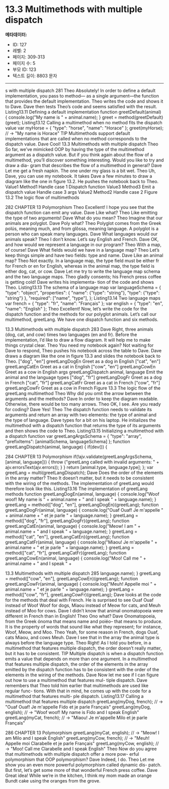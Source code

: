 # 13.3 Multimethods with multiple dispatch

**메타데이터:**
- ID: 127
- 레벨: 2
- 페이지: 309-313
- 페이지 수: 5
- 부모 ID: 123
- 텍스트 길이: 8803 문자

---

s with multiple dispatch 281
Theo Absolutely! In order to define a default implementation, you pass to method—
as a single argument—the function that provides the default implementation.
Theo writes the code and shows it to Dave. Dave then tests Theo’s code and seems satisfied
with the result.
Listing13.11 Defining a default implementation
function greetDefault(animal) {
console.log("My name is " + animal.name);
}
greet = method(greetDefault)(greet);
Listing13.12 Calling a multimethod when no method fits the dispatch value
var myHorse = {
"type": "horse",
"name": "Horace"
};
greet(myHorse);
// → "My name is Horace"
TIP Multimethods support default implementations that are called when no method
corresponds to the dispatch value.
Dave Cool!
13.3 Multimethods with multiple dispatch
Theo So far, we’ve mimicked OOP by having the type of the multimethod argument
as a dispatch value. But if you think again about the flow of a multimethod,
you’ll discover something interesting. Would you like to try and draw a dia-
gram that describes the flow of a multimethod in general?
Dave Let me get a fresh napkin. The one under my glass is a bit wet.
Theo Uh, Dave, you can use my notebook.
It takes Dave a few minutes to draw a diagram like the one in figure 13.2. He pushes the
notebook back to Theo.
Value1 Method1
Handle case 1
Dispatch function Value3 Method3
Emit a dispatch value Handle case 3
args
Value2 Method2
Handle case 2
Figure 13.2 The logic flow
of multimethods

282 CHAPTER 13 Polymorphism
Theo Excellent! I hope you see that the dispatch function can emit any value.
Dave Like what?
Theo Like emitting the type of two arguments!
Dave What do you mean?
Theo Imagine that our animals are polyglot.
Dave Poly what?
Theo Polyglot comes from the Greek polús, meaning much, and from glôssa, meaning
language. A polyglot is a person who can speak many languages.
Dave What languages would our animals speak?
Theo I don’t know. Let’s say English and French.
Dave OK, and how would we represent a language in our program?
Theo With a map, of course!
Dave What fields would we have in a language map?
Theo Let’s keep things simple and have two fields: type and name.
Dave Like an animal map?
Theo Not exactly. In a language map, the type field must be either fr for French or en
for English, whereas in the animal map, the type field is either dog, cat, or cow.
Dave Let me try to write the language map schema and the two language maps.
Theo gladly consents; his French press coffee is getting cold! Dave writes his implementa-
tion of the code and shows Theo.
Listing13.13 The schema of a language map
var languageSchema = {
"type": "object",
"properties": {
"name": {"type": "string"},
"type": {"type": "string"}
},
"required": ["name", "type"],
};
Listing13.14 Two language maps
var french = {
"type": "fr",
"name": "Français"
};
var english = {
"type": "en",
"name": "English"
};
Theo Excellent! Now, let’s write the code for the dispatch function and the methods
for our polyglot animals. Let’s call our multimethod, greetLang. We have one
dispatch function and six methods.

13.3 Multimethods with multiple dispatch 283
Dave Right, three animals (dog, cat, and cow) times two languages (en and fr).
Before the implementation, I’d like to draw a flow diagram. It will help me to
make things crystal clear.
Theo You need my notebook again?
Not waiting for Dave to respond, Theo pushes his notebook across the table to Dave. Dave
draws a diagram like the one in figure 13.3 and slides the notebook back to Theo.
["dog", "en"] greetLangDogEn
Greet as a dog in English
["cat", "en"] greetLangCatEn
Greet as a cat in English
["cow", "en"] greetLangCowEn
Greet as a cow in English
args greetLangDispatch
animal, language Emit the animal and the language types
["dog", "fr"] greetLangDogFr
Greet as a dog in French
["cat", "fr"] greetLangCatFr
Greet as a cat in French
["cow", "fr"] greetLangCowFr
Greet as a cow in French
Figure 13.3 The logic flow of the greetLang multimethod
Theo Why did you omit the arrow between the arguments and the methods?
Dave In order to keep the diagram readable. Otherwise, there would be too many
arrows.
Theo OK, I see. Are you ready for coding?
Dave Yes!
Theo The dispatch function needs to validate its arguments and return an array with
two elements: the type of animal and the type of language.
Dave types for a bit on his laptop. He initializes the multimethod with a dispatch function
that returns the type of its arguments and then shows the code to Theo.
Listing13.15 Initializing a multimethod with a dispatch function
var greetLangArgsSchema = {
"type": "array",
"prefixItems": [animalSchema, languageSchema]
};
function greetLangDispatch(animal, language) {
if(dev()) {

284 CHAPTER 13 Polymorphism
if(!ajv.validate(greetLangArgsSchema, [animal, language])) {
throw ("greetLang called with invalid arguments: " +
ajv.errorsText(ajv.errors));
}
}
return [animal.type, language.type];
};
var greetLang = multi(greetLangDispatch);
Dave Does the order of the elements in the array matter?
Theo It doesn’t matter, but it needs to be consistent with the wiring of the methods.
The implementation of greetLang would therefore look like this.
Listing13.16 The implementation of greetLang methods
function greetLangDogEn(animal, language) {
console.log("Woof woof! My name is " +
animal.name +
" and I speak " +
language.name);
}
greetLang = method(["dog", "en"], greetLangDogEn)(greetLang);
function greetLangDogFr(animal, language) {
console.log("Ouaf Ouaf! Je m'appelle " +
animal.name +
" et je parle " +
language.name);
}
greetLang = method(["dog", "fr"], greetLangDogFr)(greetLang);
function greetLangCatEn(animal, language) {
console.log("Meow! I am " +
animal.name +
" and I speak " +
language.name);
}
greetLang = method(["cat", "en"], greetLangCatEn)(greetLang);
function greetLangCatFr(animal, language) {
console.log("Miaou! Je m'appelle " +
animal.name +
" et je parle " +
language.name);
}
greetLang = method(["cat", "fr"], greetLangCatFr)(greetLang);
function greetLangCowEn(animal, language) {
console.log("Moo! Call me " +
animal.name +
" and I speak " +

13.3 Multimethods with multiple dispatch 285
language.name);
}
greetLang = method(["cow", "en"], greetLangCowEn)(greetLang);
function greetLangCowFr(animal, language) {
console.log("Meuh! Appelle moi " +
animal.name +
" et je parle " +
language.name);
}
greetLang = method(["cow", "fr"], greetLangCowFr)(greetLang);
Dave looks at the code for the methods that deal with French. He is surprised to see Ouaf
Ouaf instead of Woof Woof for dogs, Miaou instead of Meow for cats, and Meuh instead of
Moo for cows.
Dave I didn’t know that animal onomatopoeia were different in French than in
English!
Theo Ono what?
Dave Onomatopoeia, from the Greek ónoma that means name and poiéo– that means to
produce. It is the property of words that sound like what they represent; for
instance, Woof, Meow, and Moo.
Theo Yeah, for some reason in French, dogs Ouaf, cats Miaou, and cows Meuh.
Dave I see that in the array the animal type is always before the language type.
Theo Right! As I told you before, in a multimethod that features multiple dispatch,
the order doesn’t really matter, but it has to be consistent.
TIP Multiple dispatch is when a dispatch function emits a value that depends on more
than one argument. In a multimethod that features multiple dispatch, the order of
the elements in the array emitted by the dispatch function has to be consistent with
the order of the elements in the wiring of the methods.
Dave Now let me see if I can figure out how to use a multimethod that features mul-
tiple dispatch.
Dave remembers that Theo told him earlier that multimethods are used like regular func-
tions. With that in mind, he comes up with the code for a multimethod that features multi-
ple dispatch.
Listing13.17 Calling a multimethod that features multiple dispatch
greetLang(myDog, french);
// → "Ouaf Ouaf! Je m\'appelle Fido et je parle Français"
greetLang(myDog, english);
// → "Woof woof! My name is Fido and I speak English"
greetLang(myCat, french);
// → "Miaou! Je m\'appelle Milo et je parle Français"

286 CHAPTER 13 Polymorphism
greetLang(myCat, english);
// → "Meow! I am Milo and I speak English"
greetLang(myCow, french);
// → "Meuh! Appelle moi Clarabelle et je parle Français"
greetLang(myCow, english);
// → "Moo! Call me Clarabelle and I speak English"
Theo Now do you agree that multimethods with multiple dispatch offer a more pow-
erful polymorphism that OOP polymorphism?
Dave Indeed, I do.
Theo Let me show you an even more powerful polymorphism called dynamic dis-
patch. But first, let’s get some more of that wonderful French press coffee.
Dave Great idea! While we’re in the kitchen, I think my mom made an orange Bundt
cake using the oranges from the grove.